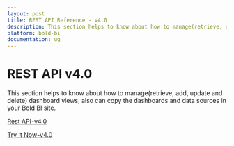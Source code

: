 ```yaml
---
layout: post
title: REST API Reference - v4.0
description: This section helps to know about how to manage(retrieve, add, update and delete) dashboard views in your Bold BI site.
platform: bold-bi
documentation: ug
---
```


# REST API v4.0

This section helps to know about how to manage(retrieve, add, update and delete) dashboard views, also can copy the dashboards and data sources in your Bold BI site.

[Rest API-v4.0](/api/enterprise-bi/rest-api-reference/v4.0/api-reference/)

[Try It Now-v4.0](/api/enterprise-bi/rest-api-reference/v4.0/try-it-now/)